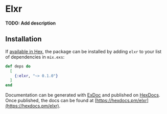 # Elxr

**TODO: Add description**

## Installation

If [available in Hex](https://hex.pm/docs/publish), the package can be installed
by adding `elxr` to your list of dependencies in `mix.exs`:

```elixir
def deps do
  [
    {:elxr, "~> 0.1.0"}
  ]
end
```

Documentation can be generated with [ExDoc](https://github.com/elixir-lang/ex_doc)
and published on [HexDocs](https://hexdocs.pm). Once published, the docs can
be found at [https://hexdocs.pm/elxr](https://hexdocs.pm/elxr).

